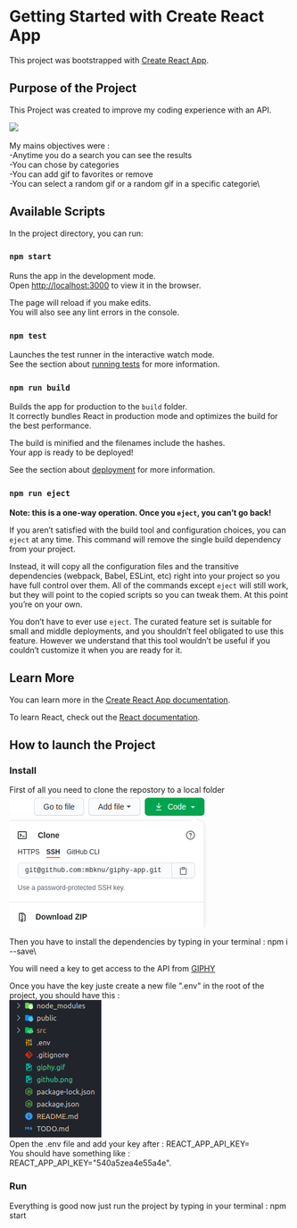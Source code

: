 # Getting Started with Create React App

This project was bootstrapped with [Create React App](https://github.com/facebook/create-react-app).

## Purpose of the Project

This Project was created to improve my coding experience with an API.

![](giphy-gif.gif)

My mains objectives were :\
-Anytime you do a search you can see the results\
-You can chose by categories\
-You can add gif to favorites or remove\
-You can select a random gif or a random gif in a specific categorie\

## Available Scripts

In the project directory, you can run:

### `npm start`

Runs the app in the development mode.\
Open [http://localhost:3000](http://localhost:3000) to view it in the browser.

The page will reload if you make edits.\
You will also see any lint errors in the console.

### `npm test`

Launches the test runner in the interactive watch mode.\
See the section about [running tests](https://facebook.github.io/create-react-app/docs/running-tests) for more information.

### `npm run build`

Builds the app for production to the `build` folder.\
It correctly bundles React in production mode and optimizes the build for the best performance.

The build is minified and the filenames include the hashes.\
Your app is ready to be deployed!

See the section about [deployment](https://facebook.github.io/create-react-app/docs/deployment) for more information.

### `npm run eject`

**Note: this is a one-way operation. Once you `eject`, you can’t go back!**

If you aren’t satisfied with the build tool and configuration choices, you can `eject` at any time. This command will remove the single build dependency from your project.

Instead, it will copy all the configuration files and the transitive dependencies (webpack, Babel, ESLint, etc) right into your project so you have full control over them. All of the commands except `eject` will still work, but they will point to the copied scripts so you can tweak them. At this point you’re on your own.

You don’t have to ever use `eject`. The curated feature set is suitable for small and middle deployments, and you shouldn’t feel obligated to use this feature. However we understand that this tool wouldn’t be useful if you couldn’t customize it when you are ready for it.

## Learn More

You can learn more in the [Create React App documentation](https://facebook.github.io/create-react-app/docs/getting-started).

To learn React, check out the [React documentation](https://reactjs.org/).

## How to launch the Project

### Install

First of all you need to clone the repostory to a local folder\
![Screenshot](github.png)

Then you have to install the dependencies by typing in your terminal : npm i --save\

You will need a key to get access to the API from [GIPHY](https://giphy.com/)

Once you have the key juste create a new file ".env" in the root of the project, you should have this :\
![Screenshot](env.png)\
Open the .env file and add your key after : REACT_APP_API_KEY=\
You should have something like : REACT_APP_API_KEY="540a5zea4e55a4e".

### Run

Everything is good now just run the project by typing in your terminal : npm start
